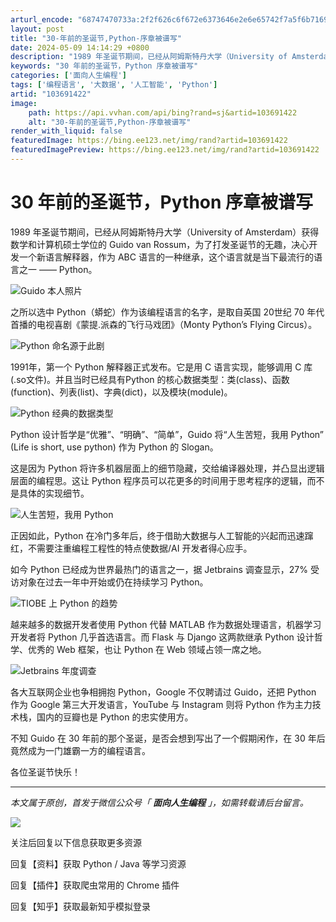 ```yaml
---
arturl_encode: "68747470733a:2f2f626c6f672e6373646e2e6e65742f7a5f6b7169616e672f:61727469636c652f64657461696c732f313033363931343232"
layout: post
title: "30-年前的圣诞节,Python-序章被谱写"
date: 2024-05-09 14:14:29 +0800
description: "1989 年圣诞节期间，已经从阿姆斯特丹大学（University of Amsterdam）获得数"
keywords: "30 年前的圣诞节，Python 序章被谱写"
categories: ['面向人生编程']
tags: ['编程语言', '大数据', '人工智能', 'Python']
artid: "103691422"
image:
    path: https://api.vvhan.com/api/bing?rand=sj&artid=103691422
    alt: "30-年前的圣诞节,Python-序章被谱写"
render_with_liquid: false
featuredImage: https://bing.ee123.net/img/rand?artid=103691422
featuredImagePreview: https://bing.ee123.net/img/rand?artid=103691422
---
```


# 30 年前的圣诞节，Python 序章被谱写

1989 年圣诞节期间，已经从阿姆斯特丹大学（University of Amsterdam）获得数学和计算机硕士学位的 Guido van Rossum，为了打发圣诞节的无趣，决心开发一个新语言解释器，作为 ABC 语言的一种继承，这个语言就是当下最流行的语言之一 —— Python。

![Guido 本人照片](https://i-blog.csdnimg.cn/blog_migrate/fe5897a62d9a5bfadec810cc9d5e302c.png)

之所以选中 Python（蟒蛇）作为该编程语言的名字，是取自英国 20世纪 70 年代首播的电视喜剧《蒙提.派森的飞行马戏团》（Monty Python’s Flying Circus）。

![Python 命名源于此剧](https://i-blog.csdnimg.cn/blog_migrate/0173bc6091f73538fb118dbdc10196c4.png)

1991年，第一个 Python 解释器正式发布。它是用 C 语言实现，能够调用 C 库(.so文件)。并且当时已经具有Python 的核心数据类型：类(class)、函数(function)、列表(list)、字典(dict)，以及模块(module)。

![Python 经典的数据类型](https://i-blog.csdnimg.cn/blog_migrate/5901d5ba421a9a8ece05f8249e7000ea.png)

Python 设计哲学是“优雅”、“明确”、“简单”，Guido 将“人生苦短，我用 Python” (Life is short, use python) 作为 Python 的 Slogan。

这是因为 Python 将许多机器层面上的细节隐藏，交给编译器处理，并凸显出逻辑层面的编程思。这让 Python 程序员可以花更多的时间用于思考程序的逻辑，而不是具体的实现细节。

![人生苦短，我用 Python](https://i-blog.csdnimg.cn/blog_migrate/c3df6e3c8e448fa04f13218384fe4945.png)

正因如此，Python 在冷门多年后，终于借助大数据与人工智能的兴起而迅速蹿红，不需要注重编程工程性的特点使数据/AI 开发者得心应手。

如今 Python 已经成为世界最热门的语言之一，据 Jetbrains 调查显示，27% 受访对象在过去一年中开始或仍在持续学习 Python。

![TIOBE 上 Python 的趋势](https://i-blog.csdnimg.cn/blog_migrate/3b60a69ff6073610371b7da487d8b2b2.png)

越来越多的数据开发者使用 Python 代替 MATLAB 作为数据处理语言，机器学习开发者将 Python 几乎首选语言。而 Flask 与 Django 这两款继承 Python 设计哲学、优秀的 Web 框架，也让 Python 在 Web 领域占领一席之地。

![Jetbrains 年度调查](https://i-blog.csdnimg.cn/blog_migrate/077d42af5b0f724f5d44d65fbbe25534.png)

各大互联网企业也争相拥抱 Python，Google 不仅聘请过 Guido，还把 Python 作为 Google 第三大开发语言，YouTube 与 Instagram 则将 Python 作为主力技术栈，国内的豆瓣也是 Python 的忠实使用方。

不知 Guido 在 30 年前的那个圣诞，是否会想到写出了一个假期闲作，在 30 年后竟然成为一门雄霸一方的编程语言。

各位圣诞节快乐！

---

*本文属于原创，首发于微信公众号「
**面向人生编程**
」，如需转载请后台留言。*

![](https://i-blog.csdnimg.cn/blog_migrate/8ae9893dbf0f340dd28f911593ece11f.png)
  
关注后回复以下信息获取更多资源
  
回复【资料】获取 Python / Java 等学习资源
  
回复【插件】获取爬虫常用的 Chrome 插件
  
回复【知乎】获取最新知乎模拟登录